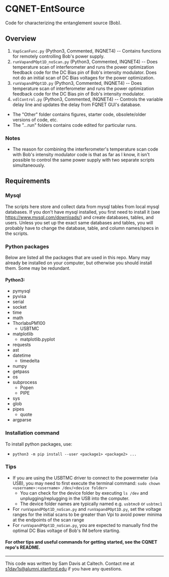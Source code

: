 
# CQNET-EntSource
Code for characterizing the entanglement source (Bob).

## Overview
1. `VapScanFunc.py` (Python3, Commented, INQNET4) -- Contains functions for remotely controlling Bob's power supply.
2. `runVapandPOpt1D_noScan.py` (Python3, Commented, INQNET4) -- Does temperature scan of interferometer and runs the power optimization feedback code for the DC Bias pin of Bob's intensity modulator. Does not do an initial scan of DC Bias voltages for the power optimization.
3. `runVapandPOpt1D.py` (Python3, Commented, INQNET4) -- Does temperature scan of interferometer and runs the power optimization feedback code for the DC Bias pin of Bob's intensity modulator.
4. `vdlControl.py` (Python3, Commented, INQNET4) -- Controls the variable delay line and updates the delay from FQNET GUI's database.

* The "Other" folder contains figures, starter code, obsolete/older versions of code, etc.
* The "...run" folders contains code edited for particular runs.

### Notes
* The reason for combining the interferometer's temperature scan code with Bob's intensity modulator code is that as far as I know, it isn't possible to control the same power supply with two separate scripts simultaneously.

## Requirements
### Mysql
The scripts here store and collect data from mysql tables from local mysql databases. If you don't have
mysql installed, you first need to install it (see https://www.mysql.com/downloads/) and create databases, tables, and users. Unless you set up the exact same databases and tables, you will probably have to change the database, table, and column names/specs in the scripts.


### Python packages
Below are listed all the packages that are used in this repo. Many may already be installed on your computer, but otherwise you should install them. Some may be redundant.
#### Python3:
* pymysql
* pyvisa
* serial
* socket
* time
* math
* ThorlabsPM100
  - USBTMC
* matplotlib
  - matplotlib.pyplot
* requests
* ast
* datetime
  - timedelta
* numpy
* getpass
* os
* subprocess
  - Popen
  - PIPE
* sys
* glob
* pipes
  - quote
* argparse

### Installation command
To install python packages, use:
* `python3 -m pip install --user <package1> <package2> ...`

### Tips
* If you are using the USBTMC driver to connect to the powermeter (via USB), you may need to first execute the terminal command:
```sudo chown <username>:<username> /dev/<device folder>```
   - You can check for the device folder by executing `ls /dev` and unplugging/replugging in the USB into the computer.
   - The device folder names are typically named e.g. `usbtmc0` or `usbtmc1`
* For `runVapandPOpt1D_noScan.py` and `runVapandPOpt1D.py`, set the voltage ranges for the initial scans to be greater than Vpi to avoid power minima at the endpoints of the scan range
* For `runVapandPOpt1D_noScan.py`, you are expected to manually find the optimal DC Bias voltage of Bob's IM before starting.

#### For other tips and useful commands for getting started, see the CQNET repo's README.

---
This code was written by Sam Davis at Caltech. Contact me at s1dav1s@alumni.stanford.edu if you have any questions.
